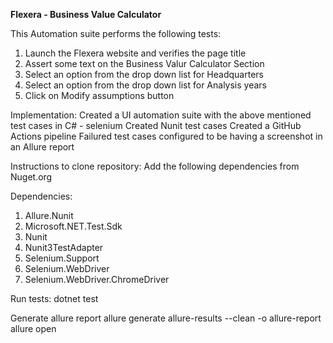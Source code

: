 **Flexera - Business Value Calculator**


This Automation suite performs the following tests:
1. Launch the Flexera website and verifies the page title
2. Assert some text on the Business Valur Calculator Section
3. Select an option from the drop down list for Headquarters
4. Select an option from the drop down list for Analysis years
5. Click on Modify assumptions button

Implementation:
Created a UI automation suite with the above mentioned test cases in C# - selenium
Created Nunit test cases
Created a GitHub Actions pipeline
Failured test cases configured to be having a screenshot in an Allure report

Instructions to clone repository:
Add the following dependencies from Nuget.org

Dependencies:
1. Allure.Nunit
2. Microsoft.NET.Test.Sdk
3. Nunit
4. Nunit3TestAdapter
5. Selenium.Support
6. Selenium.WebDriver
7. Selenium.WebDriver.ChromeDriver

Run tests:
dotnet test

Generate allure report
allure generate allure-results --clean -o allure-report
allure open

